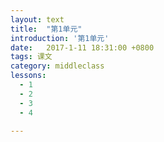 ```yaml
---
layout: text
title:  "第1单元"
introduction: '第1单元'
date:   2017-1-11 18:31:00 +0800
tags: 课文
category: middleclass
lessons:
  - 1 
  - 2 
  - 3 
  - 4 

---
```


